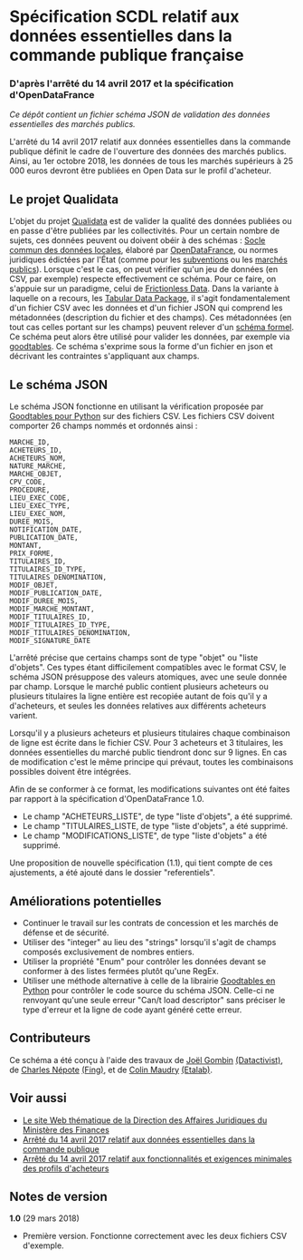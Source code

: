 # Spécification SCDL relatif aux données essentielles dans la commande publique française
### D'après l'arrêté du 14 avril 2017 et la spécification d'OpenDataFrance

*Ce dépôt contient un fichier schéma JSON de validation des données essentielles des marchés publics.*

L'arrêté du 14 avril 2017 relatif aux données essentielles dans la commande publique définit le cadre de l'ouverture des données des marchés publics. Ainsi, au 1er octobre 2018, les données de tous les marchés supérieurs à 25 000 euros devront être publiées en Open Data sur le profil d'acheteur.

## Le projet Qualidata

L'objet du projet [Qualidata](http://www.opendatafrance.net/outil-de-qualification-des-donnees-ouvertes-qualidata/) est de valider la qualité des données publiées ou en passe d'être publiées par les collectivités. 
Pour un certain nombre de sujets, ces données peuvent ou doivent obéir à des schémas : [Socle commun des données locales](http://opendatalocale.net/scdl/), élaboré par [OpenDataFrance](http://www.opendatafrance.net), ou normes juridiques édictées par l'État (comme pour les [subventions](https://www.legifrance.gouv.fr/eli/arrete/2017/11/17/PRMJ1713918A/jo/texte) ou les [marchés publics](https://www.legifrance.gouv.fr/eli/arrete/2017/11/17/PRMJ1713918A/jo/texte)).
Lorsque c'est le cas, on peut vérifier qu'un jeu de données (en CSV, par exemple) respecte effectivement ce schéma.
Pour ce faire, on s'appuie sur un paradigme, celui de [Frictionless Data](https://frictionlessdata.io/). Dans la variante à laquelle on a recours, les [Tabular Data Package](https://frictionlessdata.io/specs/tabular-data-package/), il s'agit fondamentalement d'un fichier CSV avec les données et d'un fichier JSON qui comprend les métadonnées (description du fichier et des champs). Ces métadonnées (en tout cas celles portant sur les champs) peuvent relever d'un [schéma formel](https://frictionlessdata.io/guides/table-schema/). Ce schéma peut alors être utilisé pour valider les données, par exemple via [goodtables](https://frictionlessdata.io/guides/validating-data/). Ce schéma s'exprime sous la forme d'un fichier en json et décrivant les contraintes s'appliquant aux champs.

## Le schéma JSON

Le schéma JSON fonctionne en utilisant la vérification proposée par [Goodtables pour Python](https://github.com/frictionlessdata/goodtables-py) sur des fichiers CSV. Les fichiers CSV doivent comporter 26 champs nommés et ordonnés ainsi :

```
MARCHE_ID,  
ACHETEURS_ID,  
ACHETEURS_NOM,  
NATURE_MARCHE,  
MARCHE_OBJET,  
CPV_CODE,  
PROCEDURE,  
LIEU_EXEC_CODE,  
LIEU_EXEC_TYPE,  
LIEU_EXEC_NOM,  
DUREE_MOIS,  
NOTIFICATION_DATE,  
PUBLICATION_DATE,  
MONTANT,  
PRIX_FORME,  
TITULAIRES_ID,  
TITULAIRES_ID_TYPE,  
TITULAIRES_DENOMINATION,  
MODIF_OBJET,  
MODIF_PUBLICATION_DATE,  
MODIF_DUREE_MOIS,  
MODIF_MARCHE_MONTANT,  
MODIF_TITULAIRES_ID,  
MODIF_TITULAIRES_ID_TYPE,  
MODIF_TITULAIRES_DENOMINATION,  
MODIF_SIGNATURE_DATE
```

L'arrêté précise que certains champs sont de type "objet" ou "liste d'objets". Ces types étant difficilement compatibles avec le format CSV, le schéma JSON présuppose des valeurs atomiques, avec une seule donnée par champ. Lorsque le marché public contient plusieurs acheteurs ou plusieurs titulaires la ligne entière est recopiée autant de fois qu'il y a d'acheteurs, et seules les données relatives aux différents acheteurs varient.

Lorsqu'il y a plusieurs acheteurs et plusieurs titulaires chaque combinaison de ligne est écrite dans le fichier CSV. Pour 3 acheteurs et 3 titulaires, les données essentielles du marché public tiendront donc sur 9 lignes. En cas de modification c'est le même principe qui prévaut, toutes les combinaisons possibles doivent être intégrées.

Afin de se conformer à ce format, les modifications suivantes ont été faites par rapport à la spécification d'OpenDataFrance 1.0.

- Le champ "ACHETEURS_LISTE", de type "liste d'objets", a été supprimé.
- Le champ "TITULAIRES_LISTE, de type "liste d'objets", a été supprimé.
- Le champ "MODIFICATIONS_LISTE", de type "liste d'objets" a été supprimé.

Une proposition de nouvelle spécification (1.1), qui tient compte de ces ajustements, a été ajouté dans le dossier "referentiels".

## Améliorations potentielles

- Continuer le travail sur les contrats de concession et les marchés de défense et de sécurité.
- Utiliser des "integer" au lieu des "strings" lorsqu'il s'agit de champs composés exclusivement de nombres entiers.
- Utiliser la propriété "Enum" pour contrôler les données devant se conformer à des listes fermées plutôt qu'une RegEx.
- Utiliser une méthode alternative à celle de la librairie [Goodtables en Python](https://github.com/frictionlessdata/goodtables-py) pour contrôler le code source du schéma JSON. Celle-ci ne renvoyant qu'une seule erreur "Can/t load descriptor" sans préciser le type d'erreur et la ligne de code ayant généré cette erreur.



## Contributeurs

Ce schéma a été conçu à l'aide des travaux de [Joël Gombin](https://github.com/joelgombin) [\(Datactivist\)](https://datactivist.coop), de [Charles Népote](https://github.com/charlesnepote) [\(Fing\)](http://fing.org), et de [Colin Maudry](https://github.com/ColinMaudry) [\(Etalab\)](https://github.com/etalab/format-commande-publique).


## Voir aussi

- [Le site Web thématique de la Direction des Affaires Juridiques du Ministère des Finances](https://www.economie.gouv.fr/daj/ouverture-des-donnees-commande-publique)
- [Arrêté du 14 avril 2017 relatif aux données essentielles dans la commande publique](https://www.legifrance.gouv.fr/affichTexte.do?cidTexte=JORFTEXT000034492587&dateTexte=&categorieLien=id)
- [Arrêté du 14 avril 2017 relatif aux fonctionnalités et exigences minimales des profils d'acheteurs](https://www.legifrance.gouv.fr/affichTexte.do;jsessionid=00B73A5DA9B3A710ABD6B312CD109476.tpdila16v_3?cidTexte=JORFTEXT000034492557&dateTexte=&oldAction=rechJO&categorieLien=id&idJO=JORFCONT000034491769)


## Notes de version

**1.0** (29 mars 2018)

- Première version. Fonctionne correctement avec les deux fichiers CSV d'exemple.